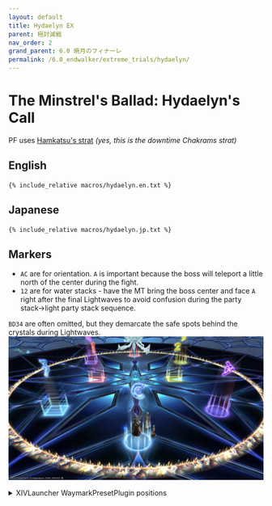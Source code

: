 ```yaml
---
layout: default
title: Hydaelyn EX
parent: 極討滅戦
nav_order: 2
grand_parent: 6.0 暁月のフィナーレ
permalink: /6.0_endwalker/extreme_trials/hydaelyn/
---
```


# The Minstrel's Ballad: Hydaelyn's Call

PF uses [Hamkatsu's strat](https://youtu.be/xrN2viqpTqc) *(yes, this is the downtime Chakrams strat)*

## English

```
{% include_relative macros/hydaelyn.en.txt %}
```

## Japanese

```
{% include_relative macros/hydaelyn.jp.txt %}
```

## Markers

- `AC` are for orientation. `A` is important because the boss will teleport a little north of the center during the fight.
- `12` are for water stacks - have the MT bring the boss center and face `A` right after the final Lightwaves to avoid confusion during the party stack→light party stack sequence.

`BD34` are often omitted, but they demarcate the safe spots behind the crystals during Lightwaves.
![](images/markers.jpg)
<details markdown=block>
<summary>XIVLauncher WaymarkPresetPlugin positions</summary>

```json
{
  "Name":"Hydaelyn EX",
  "MapID":791,
  "A":{"X":100.0,"Y":0.0,"Z":82.0,"ID":0,"Active":true},
  "B":{"X":112.728,"Y":0.0,"Z":87.272,"ID":1,"Active":true},
  "C":{"X":100.0,"Y":0.0,"Z":118.0,"ID":2,"Active":true},
  "D":{"X":87.272,"Y":0.0,"Z":87.272,"ID":3,"Active":true},
  "One":{"X":93.5,"Y":0.0,"Z":100.0,"ID":4,"Active":true},
  "Two":{"X":106.5,"Y":0.0,"Z":100.0,"ID":5,"Active":true},
  "Three":{"X":112.728,"Y":0.0,"Z":112.728,"ID":6,"Active":true},
  "Four":{"X":87.272,"Y":0.0,"Z":112.728,"ID":7,"Active":true}
}
```

</details>
